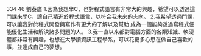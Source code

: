 334 46 劉泰廣 
1.因為我想學C，也對程式語言有非常大的興趣，希望可以透過這門課來學C，讓自己精進於程式語言，以符合我未來的志向。
2.我希望透過門課，可以讓我對於程式開發與寫作有更大的了解以及幫助 成為一個能夠透過寫程式便能優化生活和解決諸多問題的人。
3.我一直以來都對電腦方面的各類知識、軟硬體都非常有興趣，也想在大學讀資訊工程學系，可以花更多心思在做自己喜歡的事，並達成自己的夢想。